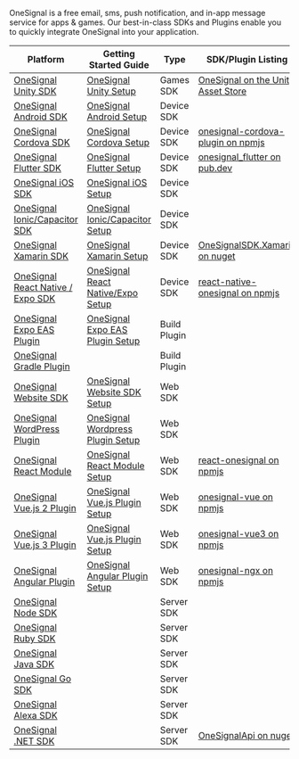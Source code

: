 OneSignal is a free email, sms, push notification, and in-app message service for apps & games.  Our best-in-class SDKs and Plugins enable you to quickly integrate OneSignal into your application.


| Platform                                                                                 | Getting Started Guide                                                                                     | Type         | SDK/Plugin Listing                                                                                                           |
| ---------------------------------------------------------------------------------------- | --------------------------------------------------------------------------------------------------------- | ------------ | ---------------------------------------------------------------------------------------------------------------------------- |
| [OneSignal Unity SDK](https://github.com/OneSignal/OneSignal-Unity-SDK)                  | [OneSignal Unity Setup](https://documentation.onesignal.com/docs/unity-sdk-setup)                         | Games SDK    | [OneSignal on the Unity Asset Store](https://assetstore.unity.com/packages/add-ons/services/billing/onesignal-sdk-193316)    |
| [OneSignal Android SDK](https://github.com/OneSignal/OneSignal-Android-SDK)              | [OneSignal Android Setup](https://documentation.onesignal.com/docs/android-sdk-setup)                     | Device SDK   |                                                                                                                              |
| [OneSignal Cordova SDK](https://github.com/OneSignal/OneSignal-Cordova-SDK)              | [OneSignal Cordova Setup](https://documentation.onesignal.com/docs/cordova-sdk-setup)                     | Device SDK   | [onesignal-cordova-plugin on npmjs](https://www.npmjs.com/package/onesignal-cordova-plugin)                                  |
| [OneSignal Flutter SDK](https://github.com/OneSignal/OneSignal-Flutter-SDK)              | [OneSignal Flutter Setup](https://documentation.onesignal.com/docs/flutter-sdk-setup)                     | Device SDK   | [onesignal\_flutter on pub.dev](https://pub.dev/packages/onesignal_flutter)                                                  |
| [OneSignal iOS SDK](https://github.com/OneSignal/OneSignal-iOS-SDK)                      | [OneSignal iOS Setup](https://documentation.onesignal.com/docs/ios-sdk-setup)                             | Device SDK   |                                                                                                                              |
| [OneSignal Ionic/Capacitor SDK](https://github.com/OneSignal/OneSignal-Cordova-SDK)      | [OneSignal Ionic/Capacitor Setup](https://documentation.onesignal.com/docs/ionic-sdk-setup)               | Device SDK   |                                                                                                                              |
| [OneSignal Xamarin SDK](https://github.com/OneSignal/OneSignal-Xamarin-SDK)              | [OneSignal Xamarin Setup](https://documentation.onesignal.com/docs/xamarin-sdk-setup)                     | Device SDK   | [OneSignalSDK.Xamarin on nuget](https://www.nuget.org/packages/OneSignalSDK.Xamarin/)                                        |
| [OneSignal React Native / Expo SDK](https://github.com/OneSignal/react-native-onesignal) | [OneSignal React Native/Expo Setup](https://documentation.onesignal.com/docs/react-native-sdk-setup)      | Device SDK   | [react-native-onesignal on npmjs](https://www.npmjs.com/package/react-native-onesignal)                                      |
| [OneSignal Expo EAS Plugin](https://github.com/OneSignal/onesignal-expo-plugin)          | [OneSignal Expo EAS Plugin Setup](https://documentation.onesignal.com/docs/react-native-expo-sdk-setup)   | Build Plugin |                                                                                                                              |
| [OneSignal Gradle Plugin](https://github.com/OneSignal/OneSignal-Gradle-Plugin)          |                                                                                                           | Build Plugin |                                                                                                                              |
| [OneSignal Website SDK](https://github.com/OneSignal/OneSignal-Website-SDK)              | [OneSignal Website SDK Setup](https://documentation.onesignal.com/docs/web-push-quickstart)               | Web SDK      |                                                                                                                              |
| [OneSignal WordPress Plugin](https://github.com/OneSignal/OneSignal-WordPress-Plugin)    | [OneSignal Wordpress Plugin Setup](https://documentation.onesignal.com/docs/wordpress)                    | Web SDK      |                                                                                                                              |
| [OneSignal React Module](https://github.com/OneSignal/react-onesignal)                   | [OneSignal React Module Setup](https://documentation.onesignal.com/docs/react-js-setup)                   | Web SDK      | [react-onesignal on npmjs](https://www.npmjs.com/package/react-onesignal)                                                    |
| [OneSignal Vue.js 2 Plugin](https://github.com/OneSignal/onesignal-vue)                  | [OneSignal Vue.js Plugin Setup](https://documentation.onesignal.com/docs/vue-js-setup)                    | Web SDK      | [onesignal-vue on npmjs](https://www.npmjs.com/package/onesignal-vue)                                                        |
| [OneSignal Vue.js 3 Plugin](https://github.com/OneSignal/onesignal-vue3)                 | [OneSignal Vue.js Plugin Setup](https://documentation.onesignal.com/docs/vue-js-setup)                    | Web SDK      | [onesignal-vue3 on npmjs](https://www.npmjs.com/package/@onesignal/onesignal-vue3)                                           |
| [OneSignal Angular Plugin](https://github.com/OneSignal/onesignal-ngx)                   | [OneSignal Angular Plugin Setup](https://documentation.onesignal.com/docs/angular-setup)                  | Web SDK      | [onesignal-ngx on npmjs](https://www.npmjs.com/package/onesignal-ngx)                                                        |
| [OneSignal Node SDK](https://github.com/OneSignal/node-onesignal)                        |                                                                                                           | Server SDK   |                                                                                                                              |
| [OneSignal Ruby SDK](https://github.com/OneSignal/onesignal-ruby-client)                 |                                                                                                           | Server SDK   |                                                                                                                              |
| [OneSignal Java SDK](https://github.com/OneSignal/onesignal-java-client)                 |                                                                                                           | Server SDK   |                                                                                                                              |
| [OneSignal Go SDK](https://github.com/OneSignal/onesignal-go-client)                     |                                                                                                           | Server SDK   |                                                                                                                              |
| [OneSignal Alexa SDK](https://github.com/OneSignal/OneSignal-Alexa-Nodejs-SDK)           |                                                                                                           | Server SDK   |                                                                                                                              |
| [OneSignal .NET SDK](https://github.com/OneSignal/onesignal-dotnet-api)                  |                                                                                                           | Server SDK   | [OneSignalApi on nuget](https://www.nuget.org/packages/OneSignalApi/)                                                        |
